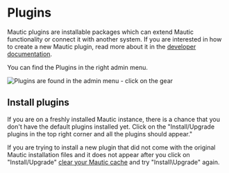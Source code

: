 # Plugins

Mautic plugins are installable packages which can extend Mautic functionality or connect it with another system. If you are interested in how to create a new Mautic plugin, read more about it in the [developer documentation](https://developer.mautic.org/#plugins).

You can find the Plugins in the right admin menu.

![Plugins are found in the admin menu - click on the gear](/plugins/media/plugins-settings.jpg "Plugins are found on the Admin Menu")

## Install plugins

If you are on a freshly installed Mautic instance, there is a chance that you don't have the default plugins installed yet. Click on the "Install/Upgrade plugins in the top right corner and all the plugins should appear."

If you are trying to install a new plugin that did not come with the original Mautic installation files and it does not appear after you click on "Install/Upgrade" [clear your Mautic cache](./../tips/troubleshooting.html) and try "Install\Upgrade" again.
